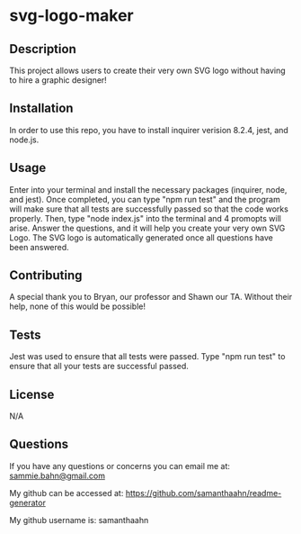 # svg-logo-maker

## Description
This project allows users to create their very own SVG logo without having to hire a graphic designer! 

## Installation
In order to use this repo, you have to install inquirer verision 8.2.4, jest, and node.js. 

## Usage
Enter into your terminal and install the necessary packages (inquirer, node, and jest). Once completed, you can type "npm run test" and the program will make sure that all tests are successfully passed so that the code works properly. Then, type "node index.js" into the terminal and 4 promopts will arise. Answer the questions, and it will help you create your very own SVG Logo. The SVG logo is automatically generated once all questions have been answered. 

## Contributing
A special thank you to Bryan, our professor and Shawn our TA. Without their help, none of this would be possible! 

## Tests
Jest was used to ensure that all tests were passed. Type "npm run test" to ensure that all your tests are successful passed.  

## License
N/A

## Questions
If you have any questions or concerns you can email me at: sammie.bahn@gmail.com

My github can be accessed at: https://github.com/samanthaahn/readme-generator

My github username is: samanthaahn

